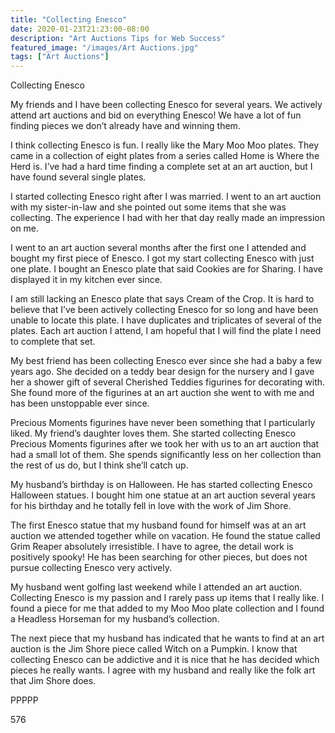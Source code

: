 ```yaml
---
title: "Collecting Enesco"
date: 2020-01-23T21:23:00-08:00
description: "Art Auctions Tips for Web Success"
featured_image: "/images/Art Auctions.jpg"
tags: ["Art Auctions"]
---
```


Collecting Enesco

My friends and I have been collecting Enesco for several years.  We actively attend art auctions and bid on everything Enesco!  We have a lot of fun finding pieces we don’t already have and winning them.

I think collecting Enesco is fun.  I really like the Mary Moo Moo plates.  They came in a collection of eight plates from a series called Home is Where the Herd is.  I’ve had a hard time finding a complete set at an art auction, but I have found several single plates.

I started collecting Enesco right after I was married.  I went to an art auction with my sister-in-law and she pointed out some items that she was collecting.  The experience I had with her that day really made an impression on me.

I went to an art auction several months after the first one I attended and bought my first piece of Enesco.  I got my start collecting Enesco with just one plate.  I bought an Enesco plate that said Cookies are for Sharing.  I have displayed it in my kitchen ever since.

I am still lacking an Enesco plate that says Cream of the Crop.  It is hard to believe that I’ve been actively collecting Enesco for so long and have been unable to locate this plate.  I have duplicates and triplicates of several of the plates.  Each art auction I attend, I am hopeful that I will find the plate I need to complete that set.

My best friend has been collecting Enesco ever since she had a baby a few years ago.  She decided on a teddy bear design for the nursery and I gave her a shower gift of several Cherished Teddies figurines for decorating with.  She found more of the figurines at an art auction she went to with me and has been unstoppable ever since.

Precious Moments figurines have never been something that I particularly liked.  My friend’s daughter loves them.  She started collecting Enesco Precious Moments figurines after we took her with us to an art auction that had a small lot of them.  She spends significantly less on her collection than the rest of us do, but I think she’ll catch up.

My husband’s birthday is on Halloween.  He has started collecting Enesco Halloween statues.  I bought him one statue at an art auction several years for his birthday and he totally fell in love with the work of Jim Shore.

The first Enesco statue that my husband found for himself was at an art auction we attended together while on vacation.  He found the statue called Grim Reaper absolutely irresistible.  I have to agree, the detail work is positively spooky!  He has been searching for other pieces, but does not pursue collecting Enesco very actively.

My husband went golfing last weekend while I attended an art auction.  Collecting Enesco is my passion and I rarely pass up items that I really like.  I found a piece for me that added to my Moo Moo plate collection and I found a Headless Horseman for my husband’s collection.

The next piece that my husband has indicated that he wants to find at an art auction is the Jim Shore piece called Witch on a Pumpkin.  I know that collecting Enesco can be addictive and it is nice that he has decided which pieces he really wants.  I agree with my husband and really like the folk art that Jim Shore does.

PPPPP

576

